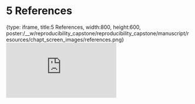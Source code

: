 # 5 References
 
{type: iframe, title:5 References, width:800, height:600, poster:/__w/reproducibility_capstone/reproducibility_capstone/manuscript/resources/chapt_screen_images/references.png}
![](http://hutchdatascience.org/reproducibility_capstone/references.html)
 

 
